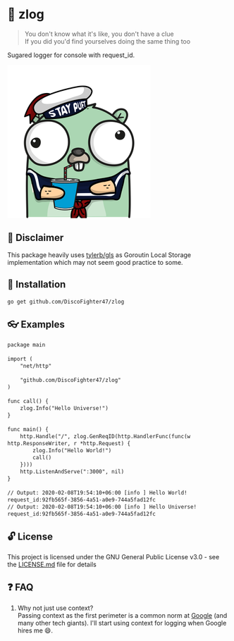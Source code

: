 # :memo: zlog
> You don't know what it's like, you don't have a clue  
If you did you'd find yourselves doing the same thing too

Sugared logger for console with request_id.

![](image/zlog_gopher.png)

## :traffic_light: Disclaimer

This package heavily uses [tylerb/gls](https://github.com/tylerb/gls) as Goroutin Local Storage implementation which may not seem good practice to some.

## :rocket: Installation

```sh
go get github.com/DiscoFighter47/zlog
```

## :eyeglasses: Examples
```
package main

import (
	"net/http"

	"github.com/DiscoFighter47/zlog"
)

func call() {
	zlog.Info("Hello Universe!")
}

func main() {
	http.Handle("/", zlog.GenReqID(http.HandlerFunc(func(w http.ResponseWriter, r *http.Request) {
		zlog.Info("Hello World!")
		call()
	})))
	http.ListenAndServe(":3000", nil)
}

// Output: 2020-02-08T19:54:10+06:00 [info ] Hello World! request_id:92fb565f-3856-4a51-a0e9-744a5fad12fc
// Output: 2020-02-08T19:54:10+06:00 [info ] Hello Universe! request_id:92fb565f-3856-4a51-a0e9-744a5fad12fc
```

## :unlock: License

This project is licensed under the GNU General Public License v3.0 - see the [LICENSE.md](LICENSE.md) file for details

## :question: FAQ

1. Why not just use context?  
Passing context as the first perimeter is a common norm at [Google](https://about.google/) (and many other tech giants). I'll start using context for logging when Google hires me :smile:.